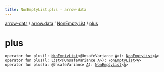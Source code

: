```yaml
---
title: NonEmptyList.plus - arrow-data
---
```


[arrow-data](../../index.html) / [arrow.data](../index.html) / [NonEmptyList](index.html) / [plus](./plus.html)

# plus

`operator fun plus(l: `[`NonEmptyList`](index.html)`<@UnsafeVariance `[`A`](index.html#A)`>): `[`NonEmptyList`](index.html)`<`[`A`](index.html#A)`>`
`operator fun plus(l: `[`List`](https://kotlinlang.org/api/latest/jvm/stdlib/kotlin.collections/-list/index.html)`<@UnsafeVariance `[`A`](index.html#A)`>): `[`NonEmptyList`](index.html)`<`[`A`](index.html#A)`>`
`operator fun plus(a: @UnsafeVariance `[`A`](index.html#A)`): `[`NonEmptyList`](index.html)`<`[`A`](index.html#A)`>`